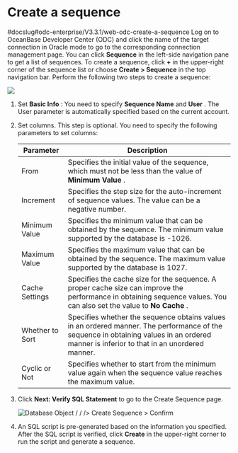 Create a sequence 
======================================
#docslug#odc-enterprise/V3.3.1/web-odc-create-a-sequence
Log on to OceanBase Developer Center (ODC) and click the name of the target connection in Oracle mode to go to the corresponding connection management page. You can click **Sequence** in the left-side navigation pane to get a list of sequences. To create a sequence, click **+** in the upper-right corner of the sequence list or choose **Create \> Sequence** in the top navigation bar. Perform the following two steps to create a sequence:

![](https://help-static-aliyun-doc.aliyuncs.com/assets/img/en-US/7530269361/p138331.png)

1. Set **Basic Info** : You need to specify **Sequence Name** and **User** . The User parameter is automatically specified based on the current account.

   

2. Set columns. This step is optional. You need to specify the following parameters to set columns:

   

   |    Parameter    |                                                                                       Description                                                                                        |
   |-----------------|------------------------------------------------------------------------------------------------------------------------------------------------------------------------------------------|
   | From            | Specifies the initial value of the sequence, which must not be less than the value of **Minimum Value** .                                                                                |
   | Increment       | Specifies the step size for the auto-increment of sequence values. The value can be a negative number.                                                                                   |
   | Minimum Value   | Specifies the minimum value that can be obtained by the sequence. The minimum value supported by the database is -1026.                                                                  |
   | Maximum Value   | Specifies the maximum value that can be obtained by the sequence. The maximum value supported by the database is 1027.                                                                   |
   | Cache Settings  | Specifies the cache size for the sequence. A proper cache size can improve the performance in obtaining sequence values. You can also set the value to **No Cache** .                    |
   | Whether to Sort | Specifies whether the sequence obtains values in an ordered manner. The performance of the sequence in obtaining values in an ordered manner is inferior to that in an unordered manner. |
   | Cyclic or Not   | Specifies whether to start from the minimum value again when the sequence value reaches the maximum value.                                                                               |

   

3. Click **Next: Verify SQL Statement** to go to the Create Sequence page. 

   ![Database Object / / /> Create Sequence > Confirm](https://help-static-aliyun-doc.aliyuncs.com/assets/img/en-US/0582659361/p326072.png)
   

4. An SQL script is pre-generated based on the information you specified. After the SQL script is verified, click **Create** in the upper-right corner to run the script and generate a sequence.

   



